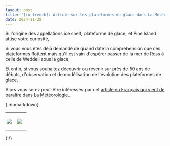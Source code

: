 ```yaml
---
layout: post
title: "[in french]: Article sur les plateformes de glace dans La Météorologie"
date: 2024-11-28
---
```


Si l'origine des appellations ice shelf, plateforme de glace, et Pine Island attise votre curiosité,

Si vous vous êtes déjà demandé de quand date la compréhension que ces plateformes flottent mais qu'il est vain d'espérer passer de la mer de Ross à celle de Weddell sous la glace,

Et enfin, si vous souhaitez découvrir ou revenir sur près de 50 ans de débats, d'observation et de modélisation de l'évolution des plateformes de glace,

Alors vous serez peut-être intéressés par cet [article en Français qui vient de paraître dans La Météorologie](https://doi.org/10.37053/lameteorologie-2024-0085)...

{::nomarkdown}
<TABLE WIDTH=100%> <TR VALIGN=TOP>
<TD WIDTH=35% STYLE="border-top: none; border-bottom: none; border-left: none; border-right: none; padding: 0.1cm 0.1cm"><P><img src="{{site.baseurl}}/img/article_La_Meteorologie_cover.png" /></P></TD>
<TD WIDTH=35% STYLE="border-top: none; border-bottom: none; border-left: none; border-right: none; padding: 0.1cm 0.1cm"><P><img src="{{site.baseurl}}/img/article_La_Meteorologie_first.png" /></P></TD>
</TD> </TR> </TABLE>
{:/}
